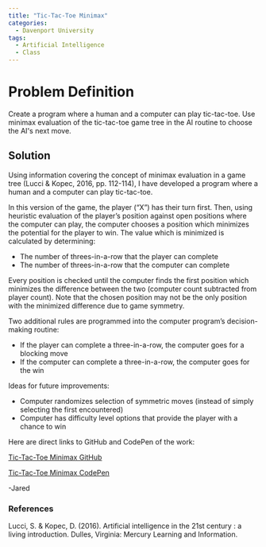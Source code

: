 ```yaml
---
title: "Tic-Tac-Toe Minimax"
categories:
  - Davenport University
tags:
  - Artificial Intelligence
  - Class
---
```


# Problem Definition

Create a program where a human and a computer can play tic-tac-toe.  Use minimax evaluation of the tic-tac-toe game tree in the AI routine to choose the AI's next move.  

## Solution

Using information covering the concept of minimax evaluation in a game tree (Lucci & Kopec, 2016, pp. 112-114), I have developed a program where a human and a computer can play tic-tac-toe.

In this version of the game, the player (“X”) has their turn first. Then, using heuristic evaluation of the player’s position against open positions where the computer can play, the computer chooses a position which minimizes the potential for the player to win. The value which is minimized is calculated by determining:

- The number of threes-in-a-row that the player can complete
- The number of threes-in-a-row that the computer can complete

Every position is checked until the computer finds the first position which minimizes the difference between the two (computer count subtracted from player count). Note that the chosen position may not be the only position with the minimized difference due to game symmetry.

Two additional rules are programmed into the computer program’s decision-making routine:
- If the player can complete a three-in-a-row, the computer goes for a blocking move
- If the computer can complete a three-in-a-row, the computer goes for the win

Ideas for future improvements:
- Computer randomizes selection of symmetric moves (instead of simply selecting the first encountered)
- Computer has difficulty level options that provide the player with a chance to win

Here are direct links to GitHub and CodePen of the work:

[Tic-Tac-Toe Minimax GitHub](https://gist.github.com/jaredgeller/753cc2797a49f6819155911255d658f8)

[Tic-Tac-Toe Minimax CodePen](https://codepen.io/jaredgeller/pen/moQPwr)

-Jared

### References

Lucci, S. & Kopec, D. (2016). Artificial intelligence in the 21st century : a living introduction. Dulles, Virginia: Mercury Learning and Information.
